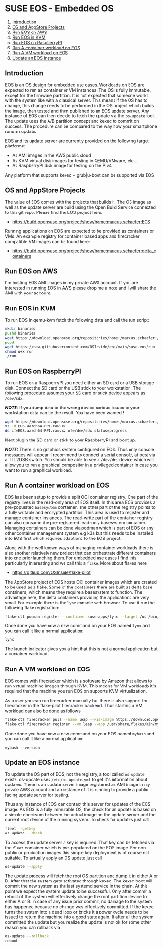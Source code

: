 # SUSE EOS - Embedded OS

1. [Introduction](#introduction)
2. [OS and AppStore Projects](#projects)
3. [Run EOS on AWS](#aws)
4. [Run EOS in KVM](#kvm)
5. [Run EOS on RaspberryPI](#rpi)
6. [Run A container workload on EOS](#container)
7. [Run A VM workload on EOS](#firecracker)
8. [Update an EOS instance](#update)

## Introduction <a name="introduction"/>

EOS is an OS design for embedded use cases. Workloads on EOS are
expected to run as container or VM instances. The OS is fully
immutable, except for the firmware partition. It is not expected
that someone works with the system like with a classical server.
This means if the OS has to change, this change needs to be
performed in the OS project which builds the image, then tested
and then published to an EOS update server. Any instance of EOS
can then decide to fetch the update via the ```os-update```
tool. The update uses the A/B partition concept and kexec to
commit on success. The procedure can be compared to the way how
your smartphone runs an update.

EOS and its update server are currently provided on the following
target platforms:

* As AMI images in the AWS public cloud
* As KVM virtual disk images for testing in QEMU/VMware, etc...
* As RaspberryPI disk image for testing on the PIv4

Any platform that supports kexec + grub|u-boot can be
supported via EOS

## OS and AppStore Projects <a name="projects"/>

The value of EOS comes with the projects that builds it. The OS image
as well as the update server are build using the Open Build Service
connected to this git repo. Please find the EOS project here:

* https://build.opensuse.org/project/show/home:marcus.schaefer:EOS

Running applications on EOS are expected to be provided as containers
or VMs. An example registry for container based apps and firecracker
compatible VM images can be found here:

* https://build.opensuse.org/project/show/home:marcus.schaefer:delta_containers

## Run EOS on AWS <a name="aws"/>

I'm hosting EOS AMI images in my private AWS account. If you are
interested in running EOS in AWS please drop me a note and I will
share the AMI with your account.

## Run EOS in KVM <a name="kvm"/>

To run EOS in qemu-kvm fetch the following data and call the run script:

```bash
mkdir binaries
pushd binaries
wget https://download.opensuse.org/repositories/home:/marcus.schaefer:/EOS/images_ALP/EOS.x86_64-AB.raw.xz
popd
wget https://raw.githubusercontent.com/OSInside/eos/main/suse-eos/run
chmod u+x run
./run
```

## Run EOS on RaspberryPI <a name="rpi"/>

To run EOS on a RaspberryPI you need either an SD card or a USB storage disk.
Connect the SD card or the USB stick to your workstation. The following procedure
assumes your SD card or stick device appears as ```/dev/sdx```.

**_NOTE:_** If you dump data to the wrong device serious issues to your
workstation data can be the result. You have been warned !

```bash
wget https://download.opensuse.org/repositories/home:/marcus.schaefer:/EOS/images_ALP/EOS.aarch64-RPI.raw.xz
xz -d EOS.aarch64-RPI.raw.xz
dd if=EOS.aarch64-RPI.raw.xz of=/dev/sdx status=progress
```

Next plugin the SD card or stick to your RaspberryPI and boot up.

**_NOTE:_** There is no graphics system configured on EOS. Thus only console messages
will appear. I recommend to connect a serial console, at best via a TTL2USB switch.
You should be able to see a ```/dev/dri``` device which will allow you to run
a graphical compositor in a privileged container in case you want to run a graphical
workload.

## Run A container workload on EOS <a name="container"/>

EOS has been setup to provide a split OCI container registry. One part of the
registry lives in the read-only area of EOS itself. In this area EOS provides a
pre-populated ```basesystem``` container. The other part of the registry
points to a fully writable and encrypted partition. This area is used to
register and manage container instances. The read-write part of the container
registry can also consume the pre-registered read-only basesystem container.
Managing containers can be done via podman which is part of EOS or any other
container management system e.g k3s but this needs to be installed into EOS
first which requires adaptions to the EOS project.

Along with the well known ways of managing container workloads there is also
another relatively new project that can orchestrate different containers
into one prior launching them. For embedded use cases I find this particularly
interesting and we call this a ```flake```. More about flakes here:

* https://github.com/OSInside/flake-pilot

The AppStore project of EOS hosts OCI container images which are created
to be used as a flake. Some of the containers there are built as delta
base containers, which means they require a basesystem to function. The
advantage here, the delta containers providing the applications are very
small. For example there is the ```lynx``` console web browser. To use
it run the following flake registration:

```bash
flake-ctl podman register --container suse-apps/lynx --target /usr/bin/lynx --app /usr/share/flakes/bin/lynx --base basesystem
```

Once done you have now a new command on your EOS named ```lynx``` and you
can call it like a normal application:

```
lynx
```

The launch indicator gives you a hint that this is not a normal application
but a container workload.

## Run A VM workload on EOS <a name="firecracker"/>

EOS comes with firecracker which is a software by Amazon that allows to run
virtual machine images through KVM. This means for VM workloads it's required
that the machine you run EOS on supports KVM virtualization.

As a user you can run firecracker manually but there is also support for
firecracker in the flake-pilot firecracker backend. Thus starting a VM
workload can also be done as follows:

```bash
flake-ctl firecracker pull --name leap --kis-image https://download.opensuse.org/repositories/home:/marcus.schaefer:/delta_containers/images_leap/firecracker-basesystem.$(uname -m).tar.xz
flake-ctl firecracker register --vm leap --app /usr/share/flakes/bin/mybash --target /bin/bash --overlay-size 20GiB
```

Once done you have now a new command on your EOS named ```mybash``` and you
can call it like a normal application:

```
mybash --version
```

## Update an EOS instance <a name="update"/>

To update the OS part of EOS, not the registry, a tool called ```os-update``` exists.
os-update uses ```/etc/os-update.yml``` to get it's information about updates. There
is an update server image registered as AMI image in my private AWS account and an
instance of it is running to provide a public facing update server for testing.

Thus any instance of EOS can contact this server for updates of the EOS image.
As EOS is a fully immutable OS, the check for an update is based on a simple
checksum between the actual image on the update server and the current root
device of the running system. To check for updates just call

```bash
fleet --getkey
os-update --check
```

To access the update server a key is required. That key can be fetched via
the ```fleet``` container which is pre-populated on the EOS image. For non
public or production images this simple key deployment is of course not suitable.
To actually apply an OS update just call

```bash
os-update --apply
```

The update process will fetch the root OS partition and dump it in either A or B.
After that the system gets activated through kexec. The kexec boot will commit
the new system as the last systemd service in the chain. At this point we expect
the system update to be successful. Only after commit a reboot of the system
will effectively change the root partition device to either A or B. In case
of any issue prior commit, no damage to the system has happened because no
change was effectively committed. If the kexec turns the system into a dead
loop or bricks it a power cycle needs to be issued to return the machine into
a good state again. If after all the system committed the update but you
realize the update is not ok for some other reason you can rollback via

```bash
os-update --rollback
reboot
```

